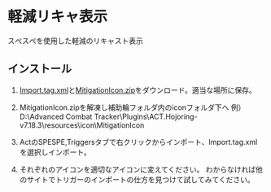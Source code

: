 # 軽減リキャ表示
スぺスぺを使用した軽減のリキャスト表示

## インストール
1. [Import.tag.xml](https://github.com/Amakushi/-/blob/main/Import.tag.xml)と[MitigationIcon.zip](https://github.com/Amakushi/-/blob/main/MitigationIcon.zip)をダウンロード。適当な場所に保存。

2. MitigationIcon.zipを解凍し補助輪フォルダ内のiconフォルダ下へ
例）D:\Advanced Combat Tracker\Plugins\ACT.Hojoring-v7.18.3\resources\icon\MitigationIcon

3. ActのSPESPE,Triggersタブで右クリックからインポート、Import.tag.xmlを選択しインポート。

4. それぞれのアイコンを適切なアイコンに変えてください。
わからなければ他のサイトでトリガーのインポートの仕方を見つけて試してみてください。
